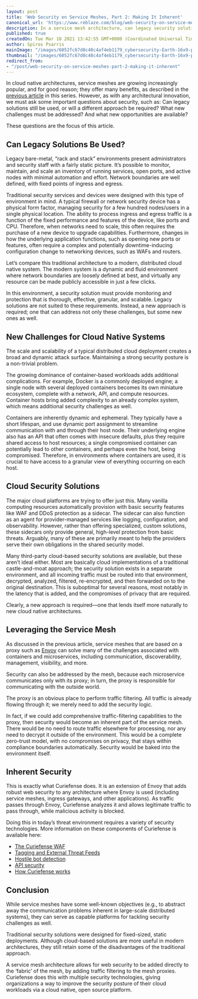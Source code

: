 ```yaml
---
layout: post
title: 'Web Security on Service Meshes, Part 2: Making It Inherent'
canonical_url: 'https://www.reblaze.com/blog/web-security-on-service-meshes-part-2-making-it-inherent/'
description: In a service mesh architecture, can legacy security solutions still be used, or will a different approach be required? What about cloud-based solutions? Is there a way to make security an inherent part of the mesh? These questions are the focus of this article.
published: true
createdOn: Tue Mar 18 2021 13:42:55 GMT+0000 (Coordinated Universal Time)
author: Spiros Psarris
mainImage: "/images/6052fc67d0c48c4af4eb1179_cybersecurity-Earth-16x9-p-2000.jpg"
thumbnail: "/images/6052fc67d0c48c4af4eb1179_cybersecurity-Earth-16x9-p-2000.jpg"
redirect_from:
- "/post/web-security-on-service-meshes-part-2-making-it-inherent"
---
```


In cloud native architectures, service meshes are growing increasingly popular, and for good reason; they offer many benefits, as described in the [previous article](https://www.reblaze.com/blog/web-security-on-service-meshes-part-1-introduction/) in this series. However, as with any architectural innovation, we must ask some important questions about security, such as: Can legacy solutions still be used, or will a different approach be required? What new challenges must be addressed? And what new opportunities are available?

These questions are the focus of this article.


## **Can Legacy Solutions Be Used?**

Legacy bare-metal, “rack and stack” environments present administrators and security staff with a fairly static picture. It’s possible to monitor, maintain, and scale an inventory of running services, open ports, and active nodes with minimal automation and effort. Network boundaries are well defined, with fixed points of ingress and egress.

Traditional security services and devices were designed with this type of environment in mind. A typical firewall or network security device has a physical form factor, managing security for a few hundred nodes/users in a single physical location. The ability to process ingress and egress traffic is a function of the fixed performance and features of the device, like ports and CPU. Therefore, when networks need to scale, this often requires the purchase of a new device to upgrade capabilities. Furthermore, changes in how the underlying application functions, such as opening new ports or features, often require a complex and potentially downtime-inducing configuration change to networking devices, such as WAFs and routers.

Let’s compare this traditional architecture to a modern, distributed cloud native system. The modern system is a dynamic and fluid environment where network boundaries are loosely defined at best, and virtually any resource can be made publicly accessible in just a few clicks.

In this environment, a security solution must provide monitoring and protection that is thorough, effective, granular, and scalable. Legacy solutions are not suited to these requirements. Instead, a new approach is required; one that can address not only these challenges, but some new ones as well.


## **New Challenges for Cloud Native Systems**

The scale and scalability of a typical distributed cloud deployment creates a broad and dynamic attack surface. Maintaining a strong security posture is a non-trivial problem.

The growing dominance of container-based workloads adds additional complications. For example, Docker is a commonly deployed engine; a single node with several deployed containers becomes its own miniature ecosystem, complete with a network, API, and compute resources. Container hosts bring added complexity to an already complex system, which means additional security challenges as well.

Containers are inherently dynamic and ephemeral. They typically have a short lifespan, and use dynamic port assignment to streamline communication with and through their host node. Their underlying engine also has an API that often comes with insecure defaults, plus they require shared access to host resources; a single compromised container can potentially lead to other containers, and perhaps even the host, being compromised. Therefore, in environments where containers are used, it is crucial to have access to a granular view of everything occurring on each host.


## **Cloud Security Solutions**

The major cloud platforms are trying to offer just this. Many vanilla computing resources automatically provision with basic security features like WAF and DDoS protection as a sidecar. The sidecar can also function as an agent for provider-managed services like logging, configuration, and observability. However, rather than offering specialized, custom solutions, these sidecars only provide general, high-level protection from basic threats. Arguably, many of these are primarily meant to help the providers serve their own obligations in the shared security model.

Many third-party cloud-based security solutions are available, but these aren’t ideal either. Most are basically cloud implementations of a traditional castle-and-moat approach; the security solution exists in a separate environment, and all incoming traffic must be routed into that environment, decrypted, analyzed, filtered, re-encrypted, and then forwarded on to the original destination. This is suboptimal for several reasons, most notably in the latency that is added, and the compromises of privacy that are required.

Clearly, a new approach is required—one that lends itself more naturally to new cloud native architectures.


## **Leveraging the Service Mesh**

As discussed in the previous article, service meshes that are based on a proxy such as [Envoy](https://www.envoyproxy.io/) can solve many of the challenges associated with containers and microservices, including communication, discoverability, management, visibility, and more.

Security can also be addressed by the mesh, because each microservice communicates only with its proxy; in turn, the proxy is responsible for communicating with the outside world.

The proxy is an obvious place to perform traffic filtering. All traffic is already flowing through it; we merely need to add the security logic.

In fact, if we could add comprehensive traffic-filtering capabilities to the proxy, then security would become an inherent part of the service mesh. There would be no need to route traffic elsewhere for processing, nor any need to decrypt it outside of the environment. This would be a complete zero-trust model, with no compromises on privacy, that stays within compliance boundaries automatically. Security would be baked into the environment itself.


## **Inherent Security**

This is exactly what Curiefense does. It is an extension of Envoy that adds robust web security to any architecture where Envoy is used (including service meshes, ingress gateways, and other applications). As traffic passes through Envoy, Curiefense analyzes it and allows legitimate traffic to pass through, while malicious activity is blocked.

Doing this in today’s threat environment requires a variety of security technologies. More information on these components of Curiefense is available here:



*   [The Curiefense WAF](https://www.reblaze.com/blog/the-curiefense-waf/)
*   [Tagging and External Threat Feeds](https://www.reblaze.com/blog/an-intuitive-system/)
*   [Hostile bot detection](https://www.reblaze.com/blog/hostile-bot-detection-part-1-replacing-recaptcha/)
*   [API security](https://www.reblaze.com/blog/api-security-part-1/)
*   [How Curiefense works](https://www.reblaze.com/blog/how-curiefense-works/)


## **Conclusion**

While service meshes have some well-known objectives (e.g., to abstract away the communication problems inherent in large-scale distributed systems), they can serve as capable platforms for tackling security challenges as well.

Traditional security solutions were designed for fixed-sized, static deployments. Although cloud-based solutions are more useful in modern architectures, they still retain some of the disadvantages of the traditional approach.

A service mesh architecture allows for web security to be added directly to the ‘fabric’ of the mesh, by adding traffic filtering to the mesh proxies. Curiefense does this with multiple security technologies, giving organizations a way to improve the security posture of their cloud workloads via a cloud native, open source platform.
